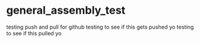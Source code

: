 # general_assembly_test
testing push and pull for github
testing to see if this gets pushed yo
testing to see if this pulled yo 
